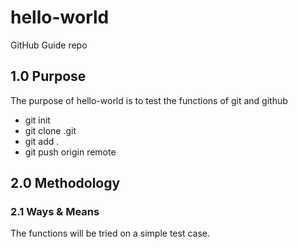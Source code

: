 hello-world
===========

GitHub Guide repo

## 1.0 Purpose

The purpose of hello-world is to test the functions of git and github

* git init
* git clone <url-of-remote-repository>.git
* git add .
* git push origin remote

## 2.0 Methodology

### 2.1 Ways & Means

The functions will be tried on a simple test case.
